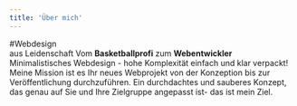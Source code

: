 ```yaml
---
title: 'Über mich'
---
```


#<span>Webdesign </span><br>aus Leidenschaft
<span>Vom **Basketballprofi** zum **Webentwickler**</span>
Minimalistisches Webdesign - hohe Komplexität einfach und klar verpackt! Meine Mission ist es Ihr neues Webprojekt von der Konzeption bis zur Veröffen&shy;tlichung durchzu&shy;führen. Ein durchdachtes und sauberes Konzept, das genau auf Sie und Ihre Zielgruppe angepasst ist- das ist mein Ziel. 

